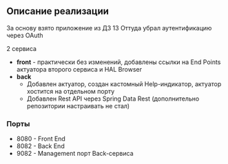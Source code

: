 ## Описание реализации

За основу взято приложение из ДЗ 13
Оттуда убрал аутентификацию через OAuth

2 сервиса
- **front** - практически без изменений, добавлены ссылки на End Points актуатора второго сервиса 
и HAL Browser
- **back** 
  - Добавлен актуатор, создан кастомный Help-индикатор, актуатор хостится на отдельном порту 
  - Добавлен Rest API через Spring Data Rest (дополнительно репозитории настраивать не стал)

### Порты
- 8080 - Front End
- 8082 - Back End
- 9082 - Management порт Back-сервиса
